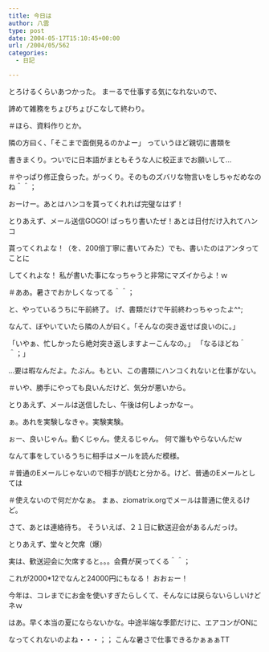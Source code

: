 ```yaml
---
title: 今日は
author: 八雲
type: post
date: 2004-05-17T15:10:45+00:00
url: /2004/05/562
categories:
  - 日記

---
```

とろけるくらいあつかった。 まーるで仕事する気になれないので、
  
諦めて雑務をちょびちょびこなして終わり。
  
＃ほら、資料作りとか。
  
隣の方曰く、「そこまで面倒見るのかよー」 っていうほど親切に書類を
  
書きまくり。ついでに日本語がまともそうな人に校正までお願いして…
  
＃やっぱり修正食らった。がっくり。そのものズバリな物言いをしちゃだめなのね＾＾；
  
おーけー。あとはハンコを貰ってくれれば完璧なはず！
  
とりあえず、メール送信GOGO! ばっちり書いたぜ！あとは日付だけ入れてハンコ
  
貰ってくれよな！（を、200倍丁寧に書いてみた）でも、書いたのはアンタってことに
  
してくれよな！ 私が書いた事になっちゃうと非常にマズイからよ！ｗ
  
＃ああ。暑さでおかしくなってる＾＾；
  
と、やっているうちに午前終了。 げ、書類だけで午前終わっちゃったよ^^;
  
なんて、ぼやいていたら隣の人が曰く。「そんなの突き返せば良いのに。」
  
「いやぁ、忙しかったら絶対突き返しますよーこんなの。」 「なるほどね＾＾；」
  
…要は暇なんだよ。たぶん。もとい、この書類にハンコくれないと仕事がない。
  
＃いや、勝手にやっても良いんだけど、気分が悪いから。
  
とりあえず、メールは送信したし、午後は何しよっかなー。
  
ぁ。あれを実験しなきゃ。実験実験。
  
ぉー、良いじゃん。動くじゃん。使えるじゃん。 何で誰もやらないんだｗ
  
なんて事をしているうちに相手はメールを読んだ模様。
  
＃普通のEメールじゃないので相手が読むと分かる。けど、普通のEメールとしては
  
＃使えないので何だかなぁ。 まぁ、ziomatrix.orgでメールは普通に使えるけど。
  
さて、あとは連絡待ち。 そういえば、２１日に歓送迎会があるんだっけ。
  
とりあえず、堂々と欠席（爆）
  
実は、歓送迎会に欠席すると。。。会費が戻ってくる＾＾；
  
これが2000*12でなんと24000円にもなる！ おおぉー！
  
今年は、コレまでにお金を使いすぎたらしくて、そんなには戻らないらしいけどネｗ
  
はあ。早く本当の夏にならないかな。中途半端な季節だけに、エアコンがONに
  
なってくれないのよね・・・；； こんな暑さで仕事できるかぁぁぁTT